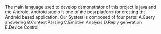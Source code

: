 The main language used to develop demonstrator of this project is java and
the Android. Android studio is one of the best platform for creating the Android
based application.
Our System is composed of four parts:
A.Query answering
B.Context Parsing
C.Emotion Analysis
D.Reply generation
E.Device Control
